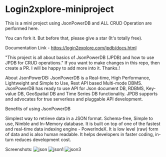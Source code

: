 # Login2xplore-miniproject
This is a mini project using JsonPowerDB and ALL CRUD Operation are performed here.

You can fork it. But before that, please give a star (It's totally free).

Documentation Link - https://login2explore.com/jpdb/docs.html

"This project is all about basics of JsonPowerDB (JPDB) and how to use JPDB for CRUD operations."
If you want to make changes in this repo, then create a PR. I will be happy to add more into it. Thanks.!

About JsonPowerDB:
JsonPowerDB is a Real-time, High Performance, Lightweight and Simple to Use, Rest API based Multi-mode DBMS. JsonPowerDB has ready to use API for Json document DB, RDBMS, Key-value DB, GeoSpatial DB and Time Series DB functionality. JPDB supports and advocates for true serverless and pluggable API development.

Benefits of using JsonPowerDB

Simplest way to retrieve data in a JSON format.
Schema-free, Simple to use, Nimble and In-Memory database.
It is built on top of one of the fastest and real-time data indexing engine - PowerIndeX.
It is low level (raw) form of data and is also human readable.
It helps developers in faster coding, in-turn reduces development cost.

Screenshots:
![json](https://user-images.githubusercontent.com/89971045/201647027-4c69c63d-31ab-4dbb-8933-9ebefe42d645.png)
![json1](https://user-images.githubusercontent.com/89971045/201647034-4b8c3ec6-ac0e-44d3-953e-5e1ec0574629.png)
![json3](https://user-images.githubusercontent.com/89971045/201647036-ff85b75c-1f70-40c7-9d80-711a053c1cac.png)
